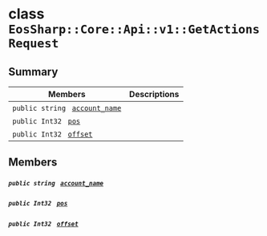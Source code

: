 # class `EosSharp::Core::Api::v1::GetActionsRequest` 

## Summary

 Members                                | Descriptions                                
----------------------------------------|---------------------------------------------
`public string ` [`account_name`](#class_eos_sharp_1_1_core_1_1_api_1_1v1_1_1_get_actions_request_1aa9854efb3253f0fab2c20d4e9bc4e185) | 
`public Int32 ` [`pos`](#class_eos_sharp_1_1_core_1_1_api_1_1v1_1_1_get_actions_request_1a05ee7d4b0a640d1679c3de430f545f21) | 
`public Int32 ` [`offset`](#class_eos_sharp_1_1_core_1_1_api_1_1v1_1_1_get_actions_request_1a247dcd3ec8f1713629b94c7d19b0e859) | 

## Members

##### `public string ` [`account_name`](#class_eos_sharp_1_1_core_1_1_api_1_1v1_1_1_get_actions_request_1aa9854efb3253f0fab2c20d4e9bc4e185) 

##### `public Int32 ` [`pos`](#class_eos_sharp_1_1_core_1_1_api_1_1v1_1_1_get_actions_request_1a05ee7d4b0a640d1679c3de430f545f21) 

##### `public Int32 ` [`offset`](#class_eos_sharp_1_1_core_1_1_api_1_1v1_1_1_get_actions_request_1a247dcd3ec8f1713629b94c7d19b0e859) 

